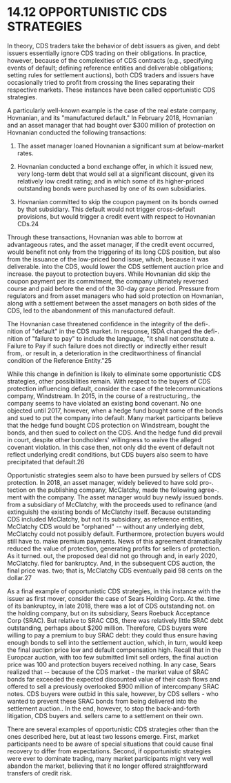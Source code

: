 # 14.12 OPPORTUNISTIC CDS STRATEGIES  

In theory, CDS traders take the behavior of debt issuers as given, and debt issuers essentially ignore CDS trading on their obligations. In practice, however, because of the complexities of CDS contracts (e.g., specifying events of default; defining reference entities and deliverable obligations; setting rules for settlement auctions), both CDS traders and issuers have occasionally tried to profit from crossing the lines separating their respective markets. These instances have been called opportunistic CDS strategies.  

A particularly well-known example is the case of the real estate company, Hovnanian, and its "manufactured default." In February 2018, Hovnanian and an asset manager that had bought over $\$300$ million of protection on Hovnanian conducted the following transactions:  

1. The asset manager loaned Hovnanian a significant sum at below-market rates.   
2. Hovnanian conducted a bond exchange offer, in which it issued new, very long-term debt that would sell at a significant discount, given its relatively low credit rating; and in which some of its higher-priced outstanding bonds were purchased by one of its own subsidiaries.  

3. Hovnanian committed to skip the coupon payment on its bonds owned by that subsidiary. This default would not trigger cross-default provisions, but would trigger a credit event with respect to Hovnanian CDs.24  

Through these transactions, Hovnanian was able to borrow at advantageous rates, and the asset manager, if the credit event occurred, would benefit not only from the triggering of its long CDS position, but also from the issuance of the low-priced bond issue, which, because it was deliverable. into the CDS, would lower the CDS settlement auction price and increase. the payout to protection buyers. While Hovnanian did skip the coupon payment per its commitment, the company ultimately reversed course and paid before the end of the 30-day grace period. Pressure from regulators and from asset managers who had sold protection on Hovnanian, along with a settlement between the asset managers on both sides of the CDS, led to the abandonment of this manufactured default.  

The Hovnanian case threatened confidence in the integrity of the defi-. nition of "default" in the CDS market. In response, ISDA changed the defi-. nition of "failure to pay" to include the language, "it shall not constitute a. Failure to Pay if such failure does not directly or indirectly either result from,. or result in, a deterioration in the creditworthiness of financial condition of the Reference Entity."25  

While this change in definition is likely to eliminate some opportunistic CDS strategies, other possibilities remain. With respect to the buyers of CDS protection influencing default, consider the case of the telecommunications company, Windstream. In 2015, in the course of a restructuring,. the company seems to have violated an existing bond covenant. No one objected until 2017, however, when a hedge fund bought some of the bonds and sued to put the company into default. Many market participants believe that the hedge fund bought CDS protection on Windstream, bought the bonds, and then sued to collect on the CDS. And the hedge fund did prevail in court, despite other bondholders' willingness to waive the alleged covenant violation. In this case then, not only did the event of default not reflect underlying credit conditions, but CDS buyers also seem to have precipitated that default.26  

Opportunistic strategies seem also to have been pursued by sellers of CDS protection. In 2018, an asset manager, widely believed to have sold pro-. tection on the publishing company, McClatchy, made the following agree-. ment with the company. The asset manager would buy newly issued bonds. from a subsidiary of McClatchy, with the proceeds used to refinance (and extinguish) the existing bonds of McClatchy itself. Because outstanding CDS included McClatchy, but not its subsidiary, as reference entities, McClatchy CDS would be "orphaned" -- without any underlying debt, McClatchy could not possibly default. Furthermore, protection buyers would still have to. make premium payments. News of this agreement dramatically reduced the value of protection, generating profits for sellers of protection. As it turned. out, the proposed deal did not go through and, in early 2020, McClatchy. filed for bankruptcy. And, in the subsequent CDS auction, the final price was. two; that is, McClatchy CDS eventually paid 98 cents on the dollar.27  

As a final example of opportunistic CDS strategies, in this instance with the issuer as first mover, consider the case of Sears Holding Corp. At the. time of its bankruptcy, in late 2018, there was a lot of CDS outstanding not. on the holding company, but on its subsidiary, Sears Roebuck Acceptance Corp (SRAC). But relative to SRAC CDS, there was relatively little SRAC debt outstanding, perhaps about $\$200$ million. Therefore, CDS buyers were willing to pay a premium to buy SRAC debt: they could thus ensure having enough bonds to sell into the settlement auction, which, in turn, would keep the final auction price low and default compensation high. Recall that in the Europcar auction, with too few submitted limit sell orders, the final auction price was 100 and protection buyers received nothing. In any case, Sears realized that -- because of the CDS market - the market value of SRAC bonds far exceeded the expected discounted value of their cash flows and offered to sell a previously overlooked $\$900$ million of intercompany SRAC notes. CDS buyers were outbid in this sale, however, by CDS sellers - who wanted to prevent these SRAC bonds from being delivered into the settlement auction.. In the end, however, to stop the back-and-forth litigation, CDS buyers and. sellers came to a settlement on their own.  

There are several examples of opportunistic CDS strategies other than the ones described here, but at least two lessons emerge. First, market participants need to be aware of special situations that could cause final recovery to differ from expectations. Second, if opportunistic strategies were ever to dominate trading, many market participants might very well abandon the market, believing that it no longer offered straightforward transfers of credit risk.  

